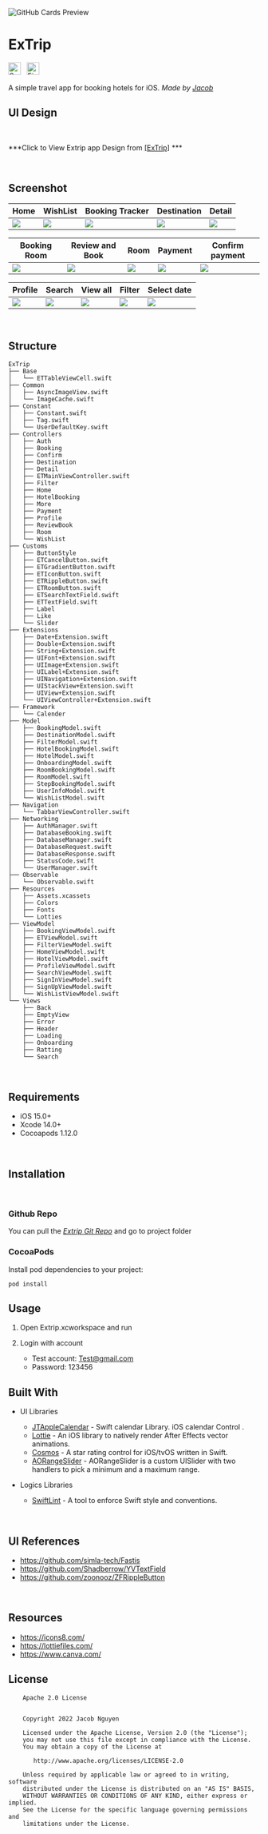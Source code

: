 ![GitHub Cards Preview](Docs/cover.png)

# ExTrip

<span><img src="https://img.shields.io/badge/Swift-282C34?logo=swift&logoColor=F05138" alt="Swift logo" title="Swift" height="25" /></span>
&nbsp;
<span><img src="https://img.shields.io/badge/Firebase-282C34?logo=firebase&logoColor=##FFCA28" alt="Firebase logo" title="Firebase" height="25" /></span>
&nbsp;

A simple travel app for booking hotels for iOS. *Made by [Jacob](https://github.com/jacob-nguyen-goldenowl)*

## UI Design 

<br />

***Click to View Extrip app Design from [[ExTrip]](https://www.figma.com/file/FfvKrAkefsdYNvYlPAZaYu/Trip-Go-Travel-UI-Kit-(Community)?node-id=0%3A2419&t=ttzrCNvNkCMJVNu0-0) ***

<br />

## Screenshot

| Home                                  | WishList                                  | Booking Tracker                             | Destination                                  | Detail                                  |
| ------------------------------------- | ---------------------------------------- | ------------------------------------- | ------------------------------------ | --------------------------------------- |
| ![](Docs/Screenshots/home_framed.png) | ![](Docs/Screenshots/wishlist_framed.png) | ![](Docs/Screenshots/select_room_framed.png) | ![](Docs/Screenshots/destination_framed.png) | ![](Docs/Screenshots/hotel_detail_framed.png) |

| Booking Room                                  | Review and Book                                  | Room                                  | Payment                                  | Confirm payment                                  |
| ------------------------------------------ | ------------------------------------------------ | --------------------------------------- | ---------------------------------------- | ------------------------------------- |
| ![](Docs/Screenshots/hotel_booking_framed.png) | ![](Docs/Screenshots/review_book_framed.png) | ![](Docs/Screenshots/room_framed.png) | ![](Docs/Screenshots/payment_method_framed.png) | ![](Docs/Screenshots/confirm_framed.png) |

| Profile                                 | Search                                  | View all                                   | Filter                               | Select date                                     |
| ---------------------------------------- | -------------------------------------- | ------------------------------------------- | --------------------------------------- | ------------------------------------------ |
| ![](Docs/Screenshots/profile_framed.png) | ![](Docs/Screenshots/search_city_framed.png) | ![](Docs/Screenshots/view_all_framed.png) | ![](Docs/Screenshots/filter_framed.png) | ![](Docs/Screenshots/select_date_framed.png) |

<br />

## Structure

```
ExTrip
├── Base
│   └── ETTableViewCell.swift
├── Common
│   ├── AsyncImageView.swift
│   └── ImageCache.swift
├── Constant
│   ├── Constant.swift
│   ├── Tag.swift
│   └── UserDefaultKey.swift
├── Controllers
│   ├── Auth
│   ├── Booking
│   ├── Confirm
│   ├── Destination
│   ├── Detail
│   ├── ETMainViewController.swift
│   ├── Filter
│   ├── Home
│   ├── HotelBooking
│   ├── More
│   ├── Payment
│   ├── Profile
│   ├── ReviewBook
│   ├── Room
│   └── WishList
├── Customs
│   ├── ButtonStyle
│   ├── ETCancelButton.swift
│   ├── ETGradientButton.swift
│   ├── ETIconButton.swift
│   ├── ETRippleButton.swift
│   ├── ETRoomButton.swift
│   ├── ETSearchTextField.swift
│   ├── ETTextField.swift
│   ├── Label
│   ├── Like
│   └── Slider
├── Extensions
│   ├── Date+Extension.swift
│   ├── Double+Extension.swift
│   ├── String+Extension.swift
│   ├── UIFont+Extension.swift
│   ├── UIImage+Extension.swift
│   ├── UILabel+Extension.swift
│   ├── UINavigation+Extension.swift
│   ├── UIStackView+Extension.swift
│   ├── UIView+Extension.swift
│   └── UIViewController+Extension.swift
├── Framework
│   └── Calender
├── Model
│   ├── BookingModel.swift
│   ├── DestinationModel.swift
│   ├── FilterModel.swift
│   ├── HotelBookingModel.swift
│   ├── HotelModel.swift
│   ├── OnboardingModel.swift
│   ├── RoomBookingModel.swift
│   ├── RoomModel.swift
│   ├── StepBookingModel.swift
│   ├── UserInfoModel.swift
│   └── WishListModel.swift
├── Navigation
│   └── TabbarViewController.swift
├── Networking
│   ├── AuthManager.swift
│   ├── DatabaseBooking.swift
│   ├── DatabaseManager.swift
│   ├── DatabaseRequest.swift
│   ├── DatabaseResponse.swift
│   ├── StatusCode.swift
│   └── UserManager.swift
├── Observable
│   └── Observable.swift
├── Resources
│   ├── Assets.xcassets
│   ├── Colors
│   ├── Fonts
│   └── Lotties
├── ViewModel
│   ├── BookingViewModel.swift
│   ├── ETViewModel.swift
│   ├── FilterViewModel.swift
│   ├── HomeViewModel.swift
│   ├── HotelViewModel.swift
│   ├── ProfileViewModel.swift
│   ├── SearchViewModel.swift
│   ├── SignInViewModel.swift
│   ├── SignUpViewModel.swift
│   └── WishListViewModel.swift
└── Views
    ├── Back
    ├── EmptyView
    ├── Error
    ├── Header
    ├── Loading
    ├── Onboarding
    ├── Ratting
    └── Search
```

<br />

## Requirements

- iOS 15.0+
- Xcode 14.0+
- Cocoapods 1.12.0

<br />

## Installation
​
### Github Repo

You can pull the *[Extrip Git Repo](https://github.com/jacob-nguyen-goldenowl/ExTrip.git)* and go to project folder

### CocoaPods

Install pod dependencies to your project:

```
pod install
```  

## Usage

1. Open Extrip.xcworkspace and run​

2. Login with account
    - Test account: Test@gmail.com
    - Password: 123456

## Built With 

- UI Libraries

  - [JTAppleCalendar](https://github.com/patchthecode/JTAppleCalendar.git) -  Swift calendar Library. iOS calendar Control .
  - [Lottie](https://github.com/airbnb/lottie-ios) - An iOS library to natively render After Effects vector animations.
  - [Cosmos](https://github.com/evgenyneu/Cosmos.git) - A star rating control for iOS/tvOS written in Swift.
  - [AORangeSlider](https://github.com/Andy1984/AORangeSlider.git)  - AORangeSlider is a custom UISlider with two handlers to pick a minimum and a maximum range.
  
- Logics Libraries
  - [SwiftLint](https://github.com/realm/SwiftLint.git) - A tool to enforce Swift style and conventions.  

<br />

## UI References
- https://github.com/simla-tech/Fastis
- https://github.com/Shadberrow/YVTextField
- https://github.com/zoonooz/ZFRippleButton

<br />

## Resources

- https://icons8.com/
- https://lottiefiles.com/
- https://www.canva.com/

## License

```
    Apache 2.0 License


    Copyright 2022 Jacob Nguyen

    Licensed under the Apache License, Version 2.0 (the "License");
    you may not use this file except in compliance with the License.
    You may obtain a copy of the License at

       http://www.apache.org/licenses/LICENSE-2.0

    Unless required by applicable law or agreed to in writing, software
    distributed under the License is distributed on an "AS IS" BASIS,
    WITHOUT WARRANTIES OR CONDITIONS OF ANY KIND, either express or implied.
    See the License for the specific language governing permissions and
    limitations under the License.
```

